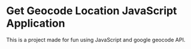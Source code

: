 # Get Geocode Location JavaScript Application

This is a project made for fun using JavaScript and google geocode API.
